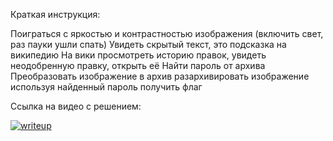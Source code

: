 Краткая инструкция:
 
Поиграться с яркостью и контрастностью изображения (включить свет, раз пауки ушли спать)
Увидеть скрытый текст, это подсказка на википедию
На вики просмотреть историю правок, увидеть неодобренную правку, открыть её
Найти пароль от архива
Преобразовать изображение в архив
разархивировать изображение используя найденный пароль
получить флаг

Ссылка на видео с решением:

[![writeup](https://img.youtube.com/vi/whxa7pI2GAY/maxresdefault.jpg)](https://www.youtube.com/watch?v=whxa7pI2GAY)
